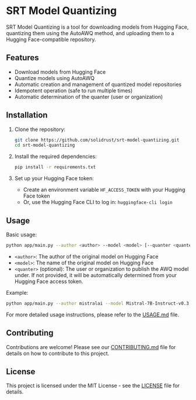 # SRT Model Quantizing

SRT Model Quantizing is a tool for downloading models from Hugging Face, quantizing them using the AutoAWQ method, and uploading them to a Hugging Face-compatible repository.

## Features

- Download models from Hugging Face
- Quantize models using AutoAWQ
- Automatic creation and management of quantized model repositories
- Idempotent operation (safe to run multiple times)
- Automatic determination of the quanter (user or organization)

## Installation

1. Clone the repository:

   ```bash
   git clone https://github.com/solidrust/srt-model-quantizing.git
   cd srt-model-quantizing
   ```

2. Install the required dependencies:

   ```bash
   pip install -r requirements.txt
   ```

3. Set up your Hugging Face token:
   - Create an environment variable `HF_ACCESS_TOKEN` with your Hugging Face token
   - Or, use the Hugging Face CLI to log in: `huggingface-cli login`

## Usage

Basic usage:

```bash
python app/main.py --author <author> --model <model> [--quanter <quanter>]
```

- `<author>`: The author of the original model on Hugging Face
- `<model>`: The name of the original model on Hugging Face
- `<quanter>` (optional): The user or organization to publish the AWQ model under. If not provided, it will be automatically determined from your Hugging Face access token.

Example:

```bash
python app/main.py --author mistralai --model Mistral-7B-Instruct-v0.3 --quanter solidrust
```

For more detailed usage instructions, please refer to the [USAGE.md](USAGE.md) file.

## Contributing

Contributions are welcome! Please see our [CONTRIBUTING.md](CONTRIBUTING.md) file for details on how to contribute to this project.

## License

This project is licensed under the MIT License - see the [LICENSE](LICENSE) file for details.
